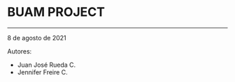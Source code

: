 # BUAM PROJECT

--------------------------------------------   

8 de agosto de 2021

Autores:

- Juan José Rueda C.
- Jennifer Freire C.